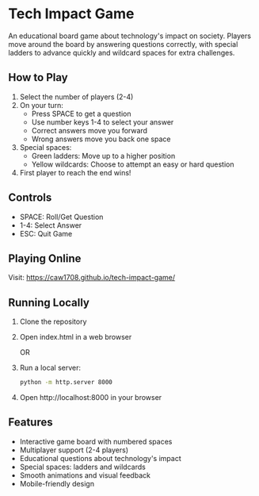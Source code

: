 # Tech Impact Game

An educational board game about technology's impact on society. Players move around the board by answering questions correctly, with special ladders to advance quickly and wildcard spaces for extra challenges.

## How to Play

1. Select the number of players (2-4)
2. On your turn:
   - Press SPACE to get a question
   - Use number keys 1-4 to select your answer
   - Correct answers move you forward
   - Wrong answers move you back one space
3. Special spaces:
   - Green ladders: Move up to a higher position
   - Yellow wildcards: Choose to attempt an easy or hard question
4. First player to reach the end wins!

## Controls

- SPACE: Roll/Get Question
- 1-4: Select Answer
- ESC: Quit Game

## Playing Online

Visit: https://caw1708.github.io/tech-impact-game/

## Running Locally

1. Clone the repository
2. Open index.html in a web browser
   
   OR
   
3. Run a local server:
   ```bash
   python -m http.server 8000
   ```
4. Open http://localhost:8000 in your browser

## Features

- Interactive game board with numbered spaces
- Multiplayer support (2-4 players)
- Educational questions about technology's impact
- Special spaces: ladders and wildcards
- Smooth animations and visual feedback
- Mobile-friendly design 